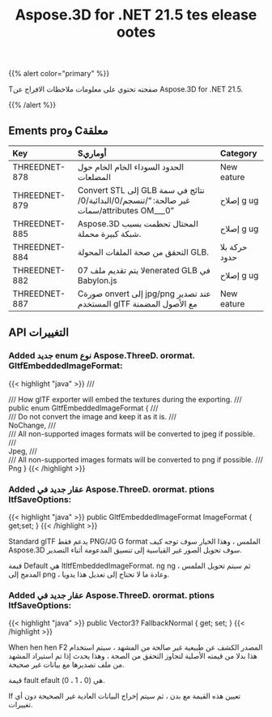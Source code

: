 ﻿---
title: Aspose.3D for .NET 21.5 tes elease ootes
type: docs
weight: 8
url: /ar/net/aspose-3d-for-net-21-5-release-notes/
---
{{% alert color="primary" %}}

Tصفحته تحتوي على معلومات ملاحظات الافراج عن Aspose.3D for .NET 21.5.

{{% /alert %}}
## **Ements proو Cمعلقة**

|**Key**|**Sأوماري**|**Category**|
|:- |:- |:- |
|THREEDNET-878 |الحدود السوداء الخام الخام حول المضلعات|New eature|
|THREEDNET-879 |Convert STL إلى GLB نتائج في سمة غير صالحة: “/تنسجم/0/البدائية/0/سمات/attributes OM___0”|إصلاح g ug|
|THREEDNET-885 |Aspose.3D المحتال تحطمت بسبب شبكة كبيرة محملة.|إصلاح g ug|
|THREEDNET-884 |التحقق من صحة الملفات المحولة GLB.|حركة بلا حدود|
|THREEDNET-882 |لا يتم تقديم ملف 07enerated GLB في Babylon.js|إصلاح g ug|
|THREEDNET-887 |Cصورة onvert إلى jpg/png عند تصدير المستخدم glTF مع الأصول المضمنة|New eature|


## API التغييرات ##


### Added جديد enum نوع Aspose.ThreeD. orormat. GltfEmbeddedImageFormat: ###

{{< highlight "java" >}}
    /// <summary>
    /// How glTF exporter will embed the textures during the exporting.
    /// </summary>
    public enum GltfEmbeddedImageFormat
    {
        /// <summary>
        /// Do not convert the image and keep it as it is.
        /// </summary>
        NoChange,
        /// <summary>
        /// All non-supported images formats will be converted to jpeg if possible.
        /// </summary>
        Jpeg,
        /// <summary>
        /// All non-supported images formats will be converted to png if possible.
        /// </summary>
        Png
    }
{{< /highlight >}}

### Added عقار جديد في Aspose.ThreeD. orormat. ptions ltfSaveOptions: ###

{{< highlight "java" >}}
        public GltfEmbeddedImageFormat ImageFormat { get;set; }
{{< /highlight >}}


Standard glTF يدعم فقط PNG/JG G format الملمس ، وهذا الخيار سوف توجه كيف Aspose.3D سوف تحويل الصور غير القياسية إلى تنسيق المدعومة أثناء التصدير.

قيمة Default هي ltltfEmbeddedImageFormat. ng ng ، ثم سيتم تحويل الملمس المدمج إلى png ، وعادة ما لا تحتاج إلى تعديل هذا يدويا.


### Added عقار جديد في Aspose.ThreeD. orormat. ptions ltfSaveOptions:

{{< highlight "java" >}}
        public Vector3? FallbackNormal { get; set; }
{{< /highlight >}}

When hen hen F2 المصدر الكشف عن طبيعية غير صالحة من المشهد ، سيتم استخدام هذا بدلا من قيمته الأصلية لتجاوز التحقق من الصحة ، وهذا يحدث إذا تم استيراد المشهد من ملف تصديرها مع بيانات غير صحيحة.

قيمة fault efault هي (0 ، 1 ، 0).

If تعيين هذه القيمة مع بدن ، ثم سيتم إخراج البيانات العادية غير الصحيحة دون أي تغييرات.
